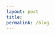 ```yaml
---
layout: post
title:
permalink: /blog
---
```




<!-- 5년 차 개발자로 Unity3D 클라이언트/기획/배포 운영하였습니다. 스타트업에서 근무 한 경험들이 많아서 클라이언트뿐만 아니라 필요에 따라 서버 역할을 겸하였습니다. 서버는 자체 서버 개발을 따로 하지 않고 서버 대행 ( 뒤끝, Firebase) 을 이용하였습니다. 작은 팀의 규모에서 Unity3D 개발 담당자의 역할로 구글 플레이 인디 페스티벌 2020 TOP10 , 새로운 경기 게임 오디션 13회 2등, Unity MWU KR AWARD 2021 (Best Innovation)의 수상 경력을 쌓을 수 있었습니다.

반복되는 일을 자동화하고 비효율적인 프로세스를 개선하는 일을 좋아합니다. 인증 및 서드파티 등의 기능을 구성 및 형식에 맞게 프로세스 하여 구성원들의 업무 시간을 줄이고 지속해서 업데이트 한 경험이 있습니다.

새로운 방식의 기술을 도입해 보고 시도해 보는 걸 좋아합니다. 뒤끝 서버를 이용하다 아쉬운 점들이 있어서 Firebase를 익히고 적용하여 기존 불편했던 점들을 개선하였습니다. 또 Unity에서 Cloud Save 베타 기능이 출시되어 시도해 보고 데이터를 성공적으로 저장하고 개선했던 경험들이 있습니다.

비즈니스 성장에 기여하는 일을 좋아합니다. 이를 위해 1인 개발을 하여 배포하고 Firebase 애널리틱스 와 유저분들의 피드백을 참고하여 업데이트 한 결과 구글 스토어 10만 다운로드의 프로젝트를 개발한 경험이 있습니다. -->